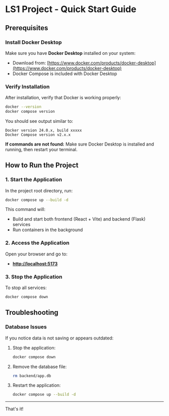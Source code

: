 # LS1 Project - Quick Start Guide

## Prerequisites

### Install Docker Desktop

Make sure you have **Docker Desktop** installed on your system:
- Download from: [https://www.docker.com/products/docker-desktop](https://www.docker.com/products/docker-desktop)
- Docker Compose is included with Docker Desktop

### Verify Installation

After installation, verify that Docker is working properly:

```bash
docker --version
docker compose version
```

You should see output similar to:
```
Docker version 24.0.x, build xxxxx
Docker Compose version v2.x.x
```

**If commands are not found:** Make sure Docker Desktop is installed and running, then restart your terminal.

## How to Run the Project

### 1. Start the Application

In the project root directory, run:

```bash
docker compose up --build -d
```

This command will:
- Build and start both frontend (React + Vite) and backend (Flask) services
- Run containers in the background

### 2. Access the Application

Open your browser and go to:
- **[http://localhost:5173](http://localhost:5173)**

### 3. Stop the Application

To stop all services:

```bash
docker compose down
```

## Troubleshooting

### Database Issues

If you notice data is not saving or appears outdated:

1. Stop the application:
   ```bash
   docker compose down
   ```

2. Remove the database file:
   ```bash
   rm backend/app.db
   ```

3. Restart the application:
   ```bash
   docker compose up --build -d
   ```

---

That's it!
